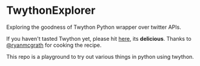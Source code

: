 # TwythonExplorer

Exploring the goodness of Twython Python wrapper over twitter APIs. 

If you haven't tasted Twython yet, please hit [here](https://github.com/Meghaditya/twython/), its **delicious**. Thanks to [@ryanmcgrath](https://github.com/ryanmcgrath) for cooking the recipe.

This repo is a playground to try out various things in python using twython. 

